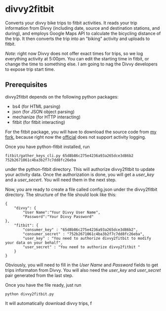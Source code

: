 divvy2fitbit
============

Converts your divvy bike trips to fitbit activities.
It reads your trip information from Divvy (including date, source and destination stations,
and during), and employs Google Maps API to calculate the bicycling distance of the trip.
It then converts the trip into an "biking" activity and uploads to fitbit.

*Note:* right now Divvy does not offer exact times for trips, so we log everything
activity at 5:00pm. You can edit the starting time in fitbit, or change the time to 
something else. I am going to nag the Divvy developers to expose trip start time.

Prerequisites
-----------------

divvy2fitbit depends on the following python packages:

 * bs4 (for HTML parsing)
 * json (for JSON object parsing)
 * mechanize (for HTTP interacting)
 * fitbit (for fitbit interacting)
 
For the fitbit package, you will have to download the source code
from [my fork](https://github.com/xuy/python-fitbit), because right now
the [official](https://github.com/orcasgit/python-fitbit) does not
support activity logging.

Once you have python-fitbit installed, run

	fitbit/gather_keys_cli.py 65d8b86c275e4236a93a265dce3d86b2 752b2671061c4ba3b2f7c7dd8fc26eba
	
under the python-fitbit directory. This will authorize divvy2fitbit to update your 
activity data. Once the authorization is done, you will get a *user_key* and a 
*user_secert*. You will need them in the next step.

Now, you are ready to create a file called config.json under the divvy2fitbit
directory. The structure of the file should look like this:

    {
        "divvy": {
            "User Name":"Your Divvy User Name",
            "Password":"Your Divvy Password"
    },
        "fitbit": {
            "consumer_key" : "65d8b86c275e4236a93a265dce3d86b2",
            "consumer_secret" : "752b2671061c4ba3b2f7c7dd8fc26eba",
            "user_key" : "You need to authorize divvy2fitbit to modify your data on your behalf",
            "user_secret" : "You need to authorize divvy2fitbit "
        }
    }

Obviously, you will need to fill in the *User Name* and *Password* fields to get
trips informaton from Divvy. 
You will also need the *user_key* and *user_secret* pair generated from the last step.

Once you have the file ready, just run 

	python divvy2fitbit.py
	
It will automatically download divvy trips, f
